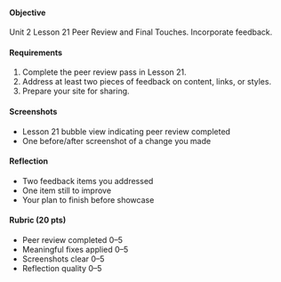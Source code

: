 #### Objective

Unit 2 Lesson 21 Peer Review and Final Touches. Incorporate feedback.

#### Requirements

1. Complete the peer review pass in Lesson 21.
2. Address at least two pieces of feedback on content, links, or styles.
3. Prepare your site for sharing.

#### Screenshots

- Lesson 21 bubble view indicating peer review completed
- One before/after screenshot of a change you made

#### Reflection

- Two feedback items you addressed
- One item still to improve
- Your plan to finish before showcase

#### Rubric (20 pts)

- Peer review completed 0–5
- Meaningful fixes applied 0–5
- Screenshots clear 0–5
- Reflection quality 0–5
